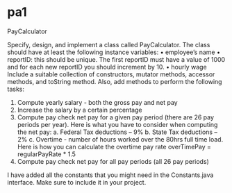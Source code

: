 # pa1
PayCalculator

Specify, design, and implement a class called PayCalculator. The class should have at least the following instance variables: 
•	employee’s name 
•	reportID: this should be unique. The first reportID must have a value of 1000 and for each new reportID you should increment by 10.
•	hourly wage
Include a suitable collection of constructors, mutator methods, accessor methods, and toString method. Also, add methods to perform the following tasks:
1.	Compute yearly salary - both the gross pay and net pay
2.	Increase the salary by a certain percentage 
3.	Compute pay check net pay for a given pay period (there are 26 pay periods per year). Here is what you have to consider when computing the net pay:
  a.	Federal Tax deductions – 9%
  b.	State Tax deductions – 2%
  c.	Overtime - number of hours worked over the 80hrs full time load. Here is how you can calculate the overtime pay rate
overTimePay  = regularPayRate * 1.5
4.	Compute pay check net pay for all pay periods (all 26 pay periods)

I have added all the constants that you might need in the Constants.java interface. Make sure to include it in your project.


